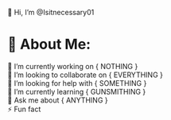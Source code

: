 👋 Hi, I’m @Isitnecessary01
# 💫 About Me:
🔭 I’m currently working on { NOTHING }<br>👯 I’m looking to collaborate on { EVERYTHING }<br>🤝 I’m looking for help with { SOMETHING }<br>🌱 I’m currently learning { GUNSMITHING }<br>💬 Ask me about { ANYTHING }<br>⚡ Fun fact 
